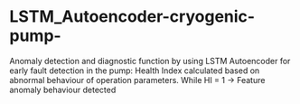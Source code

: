 # LSTM_Autoencoder-cryogenic-pump-
Anomaly detection and diagnostic function by using LSTM Autoencoder for early fault detection in the pump:
Health Index calculated based on abnormal behaviour of operation parameters. While HI = 1 → Feature anomaly behaviour detected
